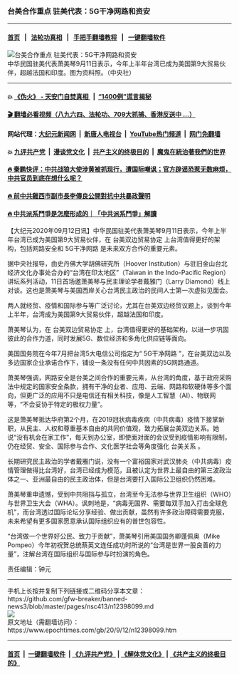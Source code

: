 ### 台美合作重点 驻美代表：5G干净网路和资安
------------------------

#### [首页](https://github.com/gfw-breaker/banned-news3/blob/master/README.md) &nbsp;&nbsp;|&nbsp;&nbsp; [法轮功真相](https://github.com/begood0513/basic/blob/master/README.md)  &nbsp;&nbsp;|&nbsp;&nbsp; [手把手翻墙教程](https://github.com/gfw-breaker/guides/wiki)  &nbsp;&nbsp;|&nbsp;&nbsp; [一键翻墙软件](https://github.com/gfw-breaker/nogfw/blob/master/README.md)  



<div><img alt="台美合作重点 驻美代表：5G干净网路和资安" class="attachment-djy_600_400 size-djy_600_400 wp-post-image" src="https://i.epochtimes.com/assets/uploads/2020/08/1ddecb95874e4a4f68902374b07b36f3-600x400.jpg"/>
<div class="caption">
 中华民国驻美代表萧美琴9月11日表示，今年上半年台湾已成为美国第9大贸易伙伴，超越法国和印度。图为资料照。（中央社）
</div></div><hr/>

#### 💥 [《伪火》 - 天安门自焚真相 ](http://141.164.51.119:10000/videos/blog/weihuo.html)&nbsp; |&nbsp; [“1400例”谎言揭秘  ](http://141.164.51.119:10000/videos/blog/jiexi1400.html)

#### [ 🎬  翻墙必看视频（八九六四、法轮功、709大抓捕、香港反送中 ...）](https://github.com/gfw-breaker/links/blob/master/banned.md)

#### 网站代理：[大纪元新闻网](http://167.172.10.89:10080/gb/) &nbsp;|&nbsp; [新唐人电视台](http://167.172.10.89:8808/gb/)  &nbsp;|&nbsp; [YouTube热门频道](http://158.247.203.241/youtube.html) &nbsp;|&nbsp; [网门免翻墙](http://158.247.203.241:11000/show.aspx?name=ogHome)

#### 💥 [九评共产党](http://141.164.51.119:10000/videos/res/jiuping/)&nbsp; |&nbsp; [漫谈党文化](http://141.164.51.119:10000/videos/res/mtdwh/)&nbsp; |&nbsp; [共产主义的终极目的](http://141.164.51.119:10000/videos/res/zjmd/)&nbsp; |&nbsp; [魔鬼在統治著我們的世界](http://141.164.51.119:10000/videos/res/TheSpecter/)  

#### [ 🔥  秦鹏快评：中共战狼大使涉黄被抓现行，遭国际嘲讽；官方辟谣恐惹无数麻烦，中共官员到底在想什么呢？](http://141.164.51.119:10000/videos/news/qp03.html)

#### [ 🔥  前中共雞西市副市長李傳良公開對抗中共暴政聲明](http://141.164.51.119:10000/videos/news/../tui/index.html)

#### [ 🔥  中共派系鬥爭是怎麼形成的｜「中共派系鬥爭」解讀](http://141.164.51.119:10000/videos/news/don02.html)

<div><p>
 【大纪元2020年09月12日讯】中华民国驻美代表萧美琴9月11日表示，今年上半年台湾已成为美国第9大贸易伙伴，在
 <ok href="https://www.epochtimes.com/gb/tag/%E5%8F%B0%E7%BE%8E%E5%8F%8C%E8%BE%B9%E8%B4%B8%E6%98%93%E5%8D%8F%E5%AE%9A.html">
  台美双边贸易协定
 </ok>
 上台湾值得更好的架构，包括网路安全和
 <ok href="https://www.epochtimes.com/gb/tag/5g%E5%B9%B2%E5%87%80%E7%BD%91%E8%B7%AF.html">
  5G干净网路
 </ok>
 是未来双方合作的重要元素。
</p>
<p>
 据中央社报导，由史丹佛大学胡佛研究所（Hoover Institution）与驻旧金山台北经济文化办事处合办的“台湾在印太地区”（Taiwan in the Indo-Pacific Region）讲坛系列活动，11日首场邀萧美琴与民主理论学者戴雅门（Larry Diamond）线上对谈。这也是萧美琴与美国西岸关心台湾民主政治的民间人士第一次虚拟见面会。
</p>
<p>
 两人就经贸、疫情和国际参与等广泛讨论，尤其在台美双边经贸议题上，谈到今年上半年，台湾成为美国第9大贸易伙伴，超越法国和印度。
</p>
<p>
 萧美琴认为，在
 <ok href="https://www.epochtimes.com/gb/tag/%E5%8F%B0%E7%BE%8E%E5%8F%8C%E8%BE%B9%E8%B4%B8%E6%98%93%E5%8D%8F%E5%AE%9A.html">
  台美双边贸易协定
 </ok>
 上，台湾值得更好的基础架构，以进一步巩固彼此的合作力道，同时发展5G、数位经济和多角化供应链等面向。
</p>
<p>
 美国国务院在今年7月把台湾5大电信公司指定为“
 <ok href="https://www.epochtimes.com/gb/tag/5g%E5%B9%B2%E5%87%80%E7%BD%91%E8%B7%AF.html">
  5G干净网路
 </ok>
 ”，在台美双边以及多边国家企业承诺合作下，铺设一条没有任何中共因素的5G网路通道。
</p>
<p>
 萧美琴强调，网路安全是台美之间合作的重要元素，从台湾的角度，基于政府采购法中规定的国家安全条款，拥有干净的业者、应用、云端、网路和软硬体等多个面向，但更广泛的应用不只是电信还有相关科技，像是人工智慧（AI）、物联网等，“不会妥协于特定的极权力量”。
</p>
<p>
 这是萧美琴抵达华府第2个月，在2019冠状病毒疾病（中共病毒）疫情下接掌新职，从民主、人权和尊重基本自由的共同价值观，致力拓展台美双边关系。她说“没有机会在家工作”，每天到办公室，即使面对面的会议受到疫情影响有限制，仍在经贸、安全、国际参与合作、文化医学社会等角度强化
 <ok href="https://www.epochtimes.com/gb/tag/%E5%8F%B0%E7%BE%8E%E5%85%B3%E7%B3%BB.html">
  台美关系
 </ok>
 。
</p>
<p>
 长期研究民主政治的学者戴雅门说，没有一个富裕国家对武汉肺炎（中共病毒）疫情管理做得比台湾好，台湾已经成为模范，且被认定为世界上最自由的第三波政治体之一、亚洲最自由的民主政治体，但是台湾要打入国际公卫组织仍然困难。
</p>
<p>
 萧美琴重申遗憾，受到中共阻挡与孤立，台湾至今无法参与世界卫生组织（WHO）与世界卫生大会（WHA）。讽刺地是，“病毒无国界、需要每双手加入打击全球危机”，而台湾透过国际论坛分享经验、做出贡献，虽然有许多政治障碍需要克服，未来希望有更多国家愿意承认国际组织应有的普世包容性。
</p>
<p>
 “台湾做一个世界好公民、致力于贡献”，萧美琴引用美国国务卿蓬佩奥（Mike Pompeo）今年初祝贺总统蔡英文连任成功时所说的“台湾是世界一股良善的力量”，注解台湾在国际组织与国际参与时扮演的角色。
</p>
<p>
 责任编辑：钟元
</p>
</div>
<hr/>
手机上长按并复制下列链接或二维码分享本文章：<br/>
https://github.com/gfw-breaker/banned-news3/blob/master/pages/nsc413/n12398099.md <br/>
<a href='https://github.com/gfw-breaker/banned-news3/blob/master/pages/nsc413/n12398099.md'><img src='https://github.com/gfw-breaker/banned-news3/blob/master/pages/nsc413/n12398099.md.png'/></a> <br/>
原文地址（需翻墙访问）：https://www.epochtimes.com/gb/20/9/12/n12398099.htm


------------------------
#### [首页](https://github.com/gfw-breaker/banned-news3/blob/master/README.md) &nbsp;|&nbsp; [一键翻墙软件](https://github.com/gfw-breaker/nogfw/blob/master/README.md) &nbsp;| [《九评共产党》](https://github.com/gfw-breaker/9ping.md/blob/master/README.md#九评之一评共产党是什么) | [《解体党文化》](https://github.com/gfw-breaker/jtdwh.md/blob/master/README.md) | [《共产主义的终极目的》](https://github.com/gfw-breaker/gczydzjmd.md/blob/master/README.md)


<img src='http://gfw-breaker.win/banned-news3/pages/nsc413/n12398099.md' width='0px' height='0px'/>